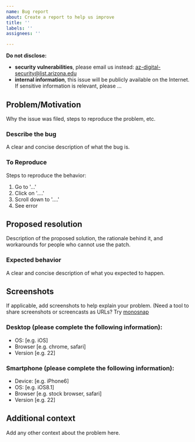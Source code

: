 ```yaml
---
name: Bug report
about: Create a report to help us improve
title: ''
labels: ''
assignees: ''

---
```


**Do not disclose:** 

- **security vulnerabilities**, please email us instead: az-digital-security@list.arizona.edu
- **internal information**, this issue will be publicly available on the Internet. If sensitive information is relevant, please ...

## Problem/Motivation
Why the issue was filed, steps to reproduce the problem, etc.

### Describe the bug
A clear and concise description of what the bug is.

### To Reproduce
Steps to reproduce the behavior:

<!--- Edit and replace examples below. Add or remove as needed  -->

1. Go to '...'
2. Click on '....'
3. Scroll down to '....'
4. See error

## Proposed resolution
Description of the proposed solution, the rationale behind it, and workarounds for people who cannot use the patch.

### Expected behavior

<!--- Edit and replace examples below. Add or remove as needed  -->

A clear and concise description of what you expected to happen.

##  Screenshots
If applicable, add screenshots to help explain your problem. (Need a tool to share screenshots or screencasts as URLs? Try [monosnap](https://monosnap.com)

### Desktop (please complete the following information):
 - OS: [e.g. iOS]
 - Browser [e.g. chrome, safari]
 - Version [e.g. 22]

### Smartphone (please complete the following information):
 - Device: [e.g. iPhone6]
 - OS: [e.g. iOS8.1]
 - Browser [e.g. stock browser, safari]
 - Version [e.g. 22]

## Additional context
Add any other context about the problem here.
